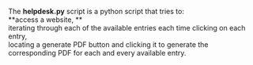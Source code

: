 The <strong>helpdesk.py</strong> script is a python script that tries to:<br>
**access a website, ** <br>
iterating through each of the available entries each time clicking on each entry, <br>
locating a generate PDF button and clicking it to generate the corresponding PDF  for each and every available entry.
